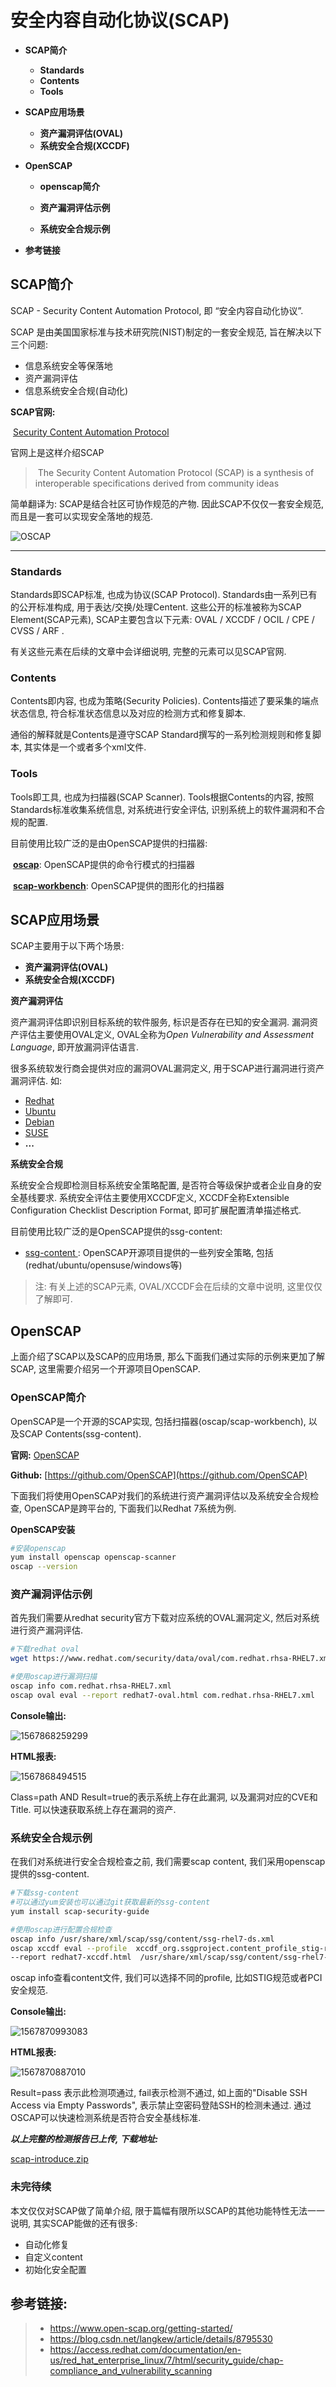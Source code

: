 # 安全内容自动化协议(SCAP)

- **SCAP简介**
	- **Standards**
	- **Contents**
	- **Tools**
- **SCAP应用场景**
	- **资产漏洞评估(OVAL)**
	- **系统安全合规(XCCDF)**
- **OpenSCAP** 
	
	- **openscap简介**
	
	- **资产漏洞评估示例**
	
	- **系统安全合规示例**
-  **参考链接**

## SCAP简介

SCAP - Security Content Automation Protocol, 即 “安全内容自动化协议”.

SCAP 是由美国国家标准与技术研究院(NIST)制定的一套安全规范, 旨在解决以下三个问题:

- 信息系统安全等保落地
- 资产漏洞评估
- 信息系统安全合规(自动化)

**SCAP官网:**

​	[Security Content Automation Protocol](https://csrc.nist.gov/Projects/Security-Content-Automation-Protocol)

官网上是这样介绍SCAP

> ​	The Security Content Automation Protocol (SCAP) is a synthesis of interoperable specifications derived from community ideas

简单翻译为: SCAP是结合社区可协作规范的产物. 因此SCAP不仅仅一套安全规范, 而且是一套可以实现安全落地的规范.

![OSCAP](https://raw.githubusercontent.com/Sep0lkit/Blog/master/posts/_static/imgs/1567836508520.png)

------

### Standards

Standards即SCAP标准, 也成为协议(SCAP Protocol).   Standards由一系列已有的公开标准构成, 用于表达/交换/处理Centent.  这些公开的标准被称为SCAP Element(SCAP元素), SCAP主要包含以下元素:  OVAL / XCCDF / OCIL / CPE / CVSS / ARF . 

有关这些元素在后续的文章中会详细说明, 完整的元素可以见SCAP官网.

### Contents

Contents即内容, 也成为策略(Security Policies).  Contents描述了要采集的端点状态信息, 符合标准状态信息以及对应的检测方式和修复脚本.

通俗的解释就是Contents是遵守SCAP Standard撰写的一系列检测规则和修复脚本, 其实体是一个或者多个xml文件.

### Tools

Tools即工具, 也成为扫描器(SCAP Scanner). Tools根据Contents的内容, 按照Standards标准收集系统信息, 对系统进行安全评估, 识别系统上的软件漏洞和不合规的配置.

目前使用比较广泛的是由OpenSCAP提供的扫描器:

​		[**oscap**](https://www.open-scap.org/tools/openscap-base/): OpenSCAP提供的命令行模式的扫描器

​		[**scap-workbench**](https://www.open-scap.org/tools/scap-workbench/): OpenSCAP提供的图形化的扫描器

## SCAP应用场景		

SCAP主要用于以下两个场景:

- **资产漏洞评估(OVAL)**
- **系统安全合规(XCCDF)**

**资产漏洞评估**

资产漏洞评估即识别目标系统的软件服务, 标识是否存在已知的安全漏洞.  漏洞资产评估主要使用OVAL定义, OVAL全称为*Open Vulnerability and Assessment Language*, 即开放漏洞评估语言. 

很多系统软发行商会提供对应的漏洞OVAL漏洞定义, 用于SCAP进行漏洞进行资产漏洞评估. 如:

- [Redhat](https://www.redhat.com/security/data/oval/)
- [Ubuntu](https://people.canonical.com/~ubuntu-security/oval/)
- [Debian](https://www.debian.org/security/oval/)
- [SUSE](http://ftp.suse.com/pub/projects/security/oval/)
- **...**

**系统安全合规**

系统安全合规即检测目标系统安全策略配置, 是否符合等级保护或者企业自身的安全基线要求. 系统安全评估主要使用XCCDF定义, XCCDF全称Extensible Configuration Checklist Description Format, 即可扩展配置清单描述格式.

目前使用比较广泛的是OpenSCAP提供的ssg-content:

- [ssg-content ](https://github.com/ComplianceAsCode/content): OpenSCAP开源项目提供的一些列安全策略, 包括(redhat/ubuntu/opensuse/windows等)

> 注: 有关上述的SCAP元素, OVAL/XCCDF会在后续的文章中说明, 这里仅仅了解即可.
>

## OpenSCAP

上面介绍了SCAP以及SCAP的应用场景, 那么下面我们通过实际的示例来更加了解SCAP, 这里需要介绍另一个开源项目OpenSCAP.

### OpenSCAP简介

OpenSCAP是一个开源的SCAP实现, 包括扫描器(oscap/scap-workbench), 以及SCAP Contents(ssg-content).

**官网:** [OpenSCAP](https://www.open-scap.org/)	

**Github:** [https://github.com/OpenSCAP](https://github.com/OpenSCAP)

下面我们将使用OpenSCAP对我们的系统进行资产漏洞评估以及系统安全合规检查,  OpenSCAP是跨平台的,  下面我们以Redhat 7系统为例.

**OpenSCAP安装**

```bash
#安装openscap
yum install openscap openscap-scanner
oscap --version
```

### 资产漏洞评估示例

首先我们需要从redhat security官方下载对应系统的OVAL漏洞定义, 然后对系统进行资产漏洞评估.

```bash
#下载redhat oval
wget https://www.redhat.com/security/data/oval/com.redhat.rhsa-RHEL7.xml

#使用oscap进行漏洞扫描
oscap info com.redhat.rhsa-RHEL7.xml 
oscap oval eval --report redhat7-oval.html com.redhat.rhsa-RHEL7.xml
```

**Console输出:**

![1567868259299](https://raw.githubusercontent.com/Sep0lkit/Blog/master/posts/_static/imgs/1567868259299.png)

**HTML报表:**

![1567868494515](https://raw.githubusercontent.com/Sep0lkit/Blog/master/posts/_static/imgs/1567868494515.png)

Class=path AND Result=true的表示系统上存在此漏洞, 以及漏洞对应的CVE和Title. 可以快速获取系统上存在漏洞的资产.

### 系统安全合规示例

在我们对系统进行安全合规检查之前, 我们需要scap content, 我们采用openscap提供的ssg-content.

```bash
#下载ssg-content
#可以通过yum安装也可以通过git获取最新的ssg-content
yum install scap-security-guide

#使用oscap进行配置合规检查
oscap info /usr/share/xml/scap/ssg/content/ssg-rhel7-ds.xml
oscap xccdf eval --profile  xccdf_org.ssgproject.content_profile_stig-rhel7-disa \
--report redhat7-xccdf.html  /usr/share/xml/scap/ssg/content/ssg-rhel7-ds.xml
```

oscap info查看content文件, 我们可以选择不同的profile,  比如STIG规范或者PCI安全规范. 

**Console输出:**

![1567870993083](https://raw.githubusercontent.com/Sep0lkit/Blog/master/posts/_static/imgs/1567870993083.png)

**HTML报表:**

![1567870887010](https://raw.githubusercontent.com/Sep0lkit/Blog/master/posts/_static/imgs/1567870887010.png)

Result=pass 表示此检测项通过, fail表示检测不通过, 如上面的"Disable SSH Access via Empty Passwords", 表示禁止空密码登陆SSH的检测未通过.  通过OSCAP可以快速检测系统是否符合安全基线标准.



***以上完整的检测报告已上传, 下载地址:***

[scap-introduce.zip](https://raw.githubusercontent.com/Sep0lkit/Blog/master/posts/_assets/scap/scap-introduce.zip)

### **未完待续**

本文仅仅对SCAP做了简单介绍, 限于篇幅有限所以SCAP的其他功能特性无法一一说明, 其实SCAP能做的还有很多:

- 自动化修复
- 自定义content
- 初始化安全配置

## 参考链接:

> - https://www.open-scap.org/getting-started/
> - https://blog.csdn.net/langkew/article/details/8795530
> - https://access.redhat.com/documentation/en-us/red_hat_enterprise_linux/7/html/security_guide/chap-compliance_and_vulnerability_scanning
>


